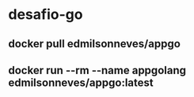 # desafio-go


## docker pull edmilsonneves/appgo
## docker run --rm --name appgolang edmilsonneves/appgo:latest


